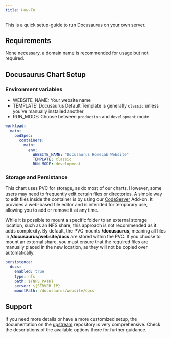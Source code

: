 ```yaml
---
title: How-To
---
```


This is a quick setup-guide to run Docusaurus on your own server.

## Requirements

None necessary, a domain name is recommended for usage but not required.

## Docusaurus Chart Setup

### Environment variables

- WEBSITE_NAME: Your website name
- TEMPLATE: Docusaurus Default Template is generally `classic` unless you've manually installed another
- RUN_MODE: Choose between `production` and `development` mode

```yaml
workload:
  main:
    podSpec:
      containers:
        main:
          env:
            WEBSITE_NAME: "Docusaurus HomeLab Website"
            TEMPLATE: classic
            RUN_MODE: development
```

### Storage and Persistance

This chart uses PVC for storage, as do most of our charts. However, some users may need to frequently edit certain files or directories.
A simple way to edit files inside the container is by using our [CodeServer](/truecharts/guides/addons/code-server) Add-on. It provides a web-based file editor and is intended for temporary use, allowing you to add or remove it at any time.

While it is possible to mount a specific folder to an external storage location, such as an NFS share, this approach is not recommended as it adds complexity. By default, the PVC mounts **/docusaurus**, meaning all files in **/docusaurus/website/docs** are stored within the PVC. If you choose to mount an external share, you must ensure that the required files are manually placed in the new location, as they will not be copied over automatically.

```yaml
persistence:
  docs:
    enabled: true
    type: nfs
    path: ${NFS_PATH}
    server: ${SERVER_IP}
    mountPath: /docusaurus/website/docs
```

## Support

If you need more details or have a more customized setup, the documentation on the [upstream](https://github.com/facebook/docusaurus) repository is very comprehensive. Check the descriptions of the available options there for further guidance.
